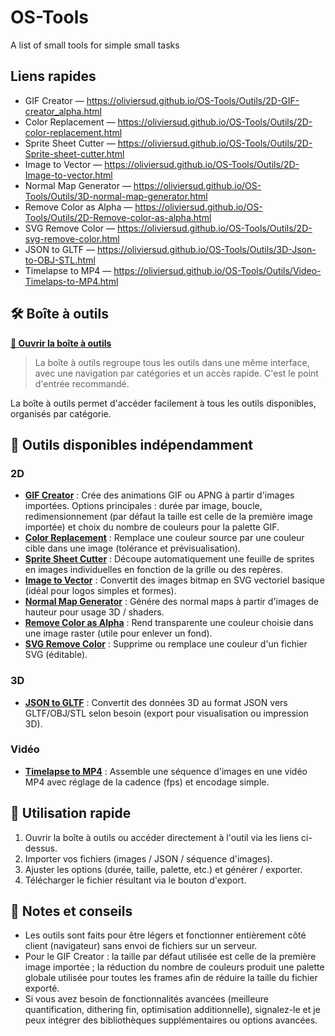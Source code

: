 # OS-Tools
A list of small tools for simple small tasks

## Liens rapides
- GIF Creator — https://oliviersud.github.io/OS-Tools/Outils/2D-GIF-creator_alpha.html
- Color Replacement — https://oliviersud.github.io/OS-Tools/Outils/2D-color-replacement.html
- Sprite Sheet Cutter — https://oliviersud.github.io/OS-Tools/Outils/2D-Sprite-sheet-cutter.html
- Image to Vector — https://oliviersud.github.io/OS-Tools/Outils/2D-Image-to-vector.html
- Normal Map Generator — https://oliviersud.github.io/OS-Tools/Outils/3D-normal-map-generator.html
- Remove Color as Alpha — https://oliviersud.github.io/OS-Tools/Outils/2D-Remove-color-as-alpha.html
- SVG Remove Color — https://oliviersud.github.io/OS-Tools/Outils/2D-svg-remove-color.html
- JSON to GLTF — https://oliviersud.github.io/OS-Tools/Outils/3D-Json-to-OBJ-STL.html
- Timelapse to MP4 — https://oliviersud.github.io/OS-Tools/Outils/Video-Timelaps-to-MP4.html

## 🛠️ Boîte à outils

**[🎯 Ouvrir la boîte à outils](https://oliviersud.github.io/OS-Tools/boite-a-outils.html)**

> La boîte à outils regroupe tous les outils dans une même interface, avec une navigation par catégories et un accès rapide. C'est le point d'entrée recommandé.

La boîte à outils permet d'accéder facilement à tous les outils disponibles, organisés par catégorie.

## 📁 Outils disponibles indépendamment

### 2D
- **[GIF Creator](https://oliviersud.github.io/OS-Tools/Outils/2D-GIF-creator_alpha.html)** : Crée des animations GIF ou APNG à partir d'images importées. Options principales : durée par image, boucle, redimensionnement (par défaut la taille est celle de la première image importée) et choix du nombre de couleurs pour la palette GIF.
- **[Color Replacement](https://oliviersud.github.io/OS-Tools/Outils/2D-color-replacement.html)** : Remplace une couleur source par une couleur cible dans une image (tolérance et prévisualisation).
- **[Sprite Sheet Cutter](https://oliviersud.github.io/OS-Tools/Outils/2D-Sprite-sheet-cutter.html)** : Découpe automatiquement une feuille de sprites en images individuelles en fonction de la grille ou des repères.
- **[Image to Vector](https://oliviersud.github.io/OS-Tools/Outils/2D-Image-to-vector.html)** : Convertit des images bitmap en SVG vectoriel basique (idéal pour logos simples et formes).
- **[Normal Map Generator](https://oliviersud.github.io/OS-Tools/Outils/3D-normal-map-generator.html)** : Génére des normal maps à partir d'images de hauteur pour usage 3D / shaders.
- **[Remove Color as Alpha](https://oliviersud.github.io/OS-Tools/Outils/2D-Remove-color-as-alpha.html)** : Rend transparente une couleur choisie dans une image raster (utile pour enlever un fond).
- **[SVG Remove Color](https://oliviersud.github.io/OS-Tools/Outils/2D-svg-remove-color.html)** : Supprime ou remplace une couleur d'un fichier SVG (éditable).

### 3D
- **[JSON to GLTF](https://oliviersud.github.io/OS-Tools/Outils/3D-Json-to-OBJ-STL.html)** : Convertit des données 3D au format JSON vers GLTF/OBJ/STL selon besoin (export pour visualisation ou impression 3D).

### Vidéo
- **[Timelapse to MP4](https://oliviersud.github.io/OS-Tools/Outils/Video-Timelaps-to-MP4.html)** : Assemble une séquence d'images en une vidéo MP4 avec réglage de la cadence (fps) et encodage simple.

## 🚀 Utilisation rapide

1. Ouvrir la boîte à outils ou accéder directement à l'outil via les liens ci-dessus.
2. Importer vos fichiers (images / JSON / séquence d'images).
3. Ajuster les options (durée, taille, palette, etc.) et générer / exporter.
4. Télécharger le fichier résultant via le bouton d'export.

## 📝 Notes et conseils

- Les outils sont faits pour être légers et fonctionner entièrement côté client (navigateur) sans envoi de fichiers sur un serveur.
- Pour le GIF Creator : la taille par défaut utilisée est celle de la première image importée ; la réduction du nombre de couleurs produit une palette globale utilisée pour toutes les frames afin de réduire la taille du fichier exporté.
- Si vous avez besoin de fonctionnalités avancées (meilleure quantification, dithering fin, optimisation additionnelle), signalez-le et je peux intégrer des bibliothèques supplémentaires ou options avancées.

